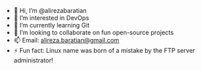 - 👋 Hi, I’m @alirezabaratian
- 👀 I’m interested in DevOps
- 🌱 I’m currently learning Git
- 💞️ I’m looking to collaborate on fun open-source projects
- 📫 Email: alireza.baratian@gmail.com
- ⚡ Fun fact: Linux name was born of a mistake by the FTP server administrator!
